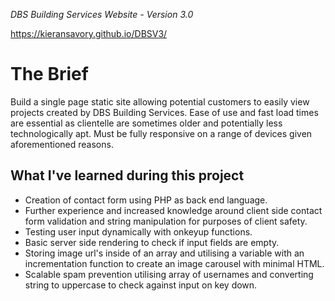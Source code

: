 <i>DBS Building Services Website - Version 3.0</i>

https://kieransavory.github.io/DBSV3/

<h1>The Brief</h1>

Build a single page static site allowing potential customers to easily view projects created by DBS Building Services. Ease of use and fast load times 
are essential as clientelle are sometimes older and potentially less technologically apt. Must be fully responsive on a range of devices given 
aforementioned reasons. 

<h2>What I've learned during this project</h2> 

- Creation of contact form using PHP as back end language. </br> 
- Further experience and increased knowledge around client side contact form validation and string manipulation for purposes of client safety. </br>
- Testing user input dynamically with onkeyup functions. </br>
- Basic server side rendering to check if input fields are empty. </br>
- Storing image url's inside of an array and utilising a variable with an incrementation function to create an image carousel with minimal HTML. </br>
- Scalable spam prevention utilising array of usernames and converting string to uppercase to check against input on key down. </br>

